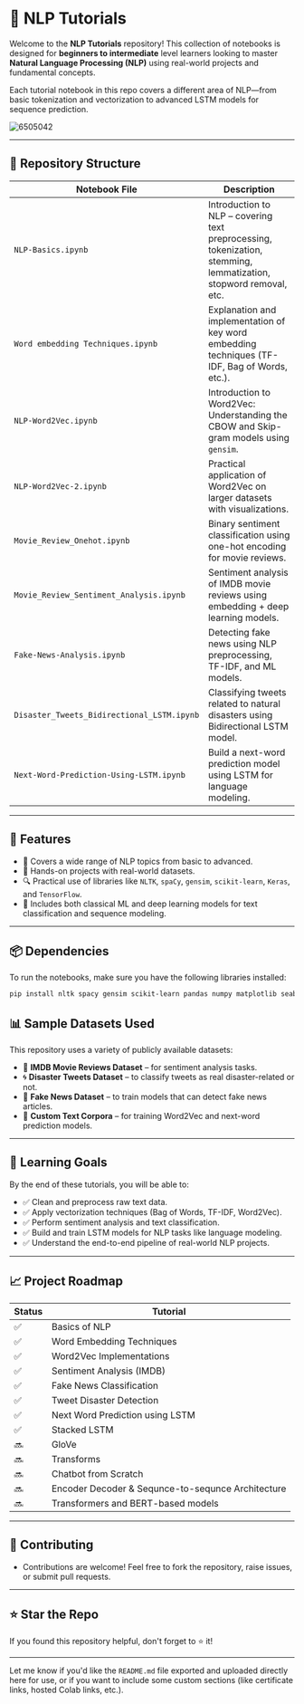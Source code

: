 # 🧠 NLP Tutorials

Welcome to the **NLP Tutorials** repository! This collection of notebooks is designed for **beginners to intermediate** level learners looking to master **Natural Language Processing (NLP)** using real-world projects and fundamental concepts.

Each tutorial notebook in this repo covers a different area of NLP—from basic tokenization and vectorization to advanced LSTM models for sequence prediction.

![6505042](https://github.com/user-attachments/assets/86facc5b-9513-494b-95db-6d5800d2c0b0)

---

## 📂 Repository Structure

| Notebook File | Description |
|---------------|-------------|
| `NLP-Basics.ipynb` | Introduction to NLP – covering text preprocessing, tokenization, stemming, lemmatization, stopword removal, etc. |
| `Word embedding Techniques.ipynb` | Explanation and implementation of key word embedding techniques (TF-IDF, Bag of Words, etc.). |
| `NLP-Word2Vec.ipynb` | Introduction to Word2Vec: Understanding the CBOW and Skip-gram models using `gensim`. |
| `NLP-Word2Vec-2.ipynb` | Practical application of Word2Vec on larger datasets with visualizations. |
| `Movie_Review_Onehot.ipynb` | Binary sentiment classification using one-hot encoding for movie reviews. |
| `Movie_Review_Sentiment_Analysis.ipynb` | Sentiment analysis of IMDB movie reviews using embedding + deep learning models. |
| `Fake-News-Analysis.ipynb` | Detecting fake news using NLP preprocessing, TF-IDF, and ML models. |
| `Disaster_Tweets_Bidirectional_LSTM.ipynb` | Classifying tweets related to natural disasters using Bidirectional LSTM model. |
| `Next-Word-Prediction-Using-LSTM.ipynb` | Build a next-word prediction model using LSTM for language modeling. |

---

## 🚀 Features

- 📘 Covers a wide range of NLP topics from basic to advanced.
- 🧪 Hands-on projects with real-world datasets.
- 🔍 Practical use of libraries like `NLTK`, `spaCy`, `gensim`, `scikit-learn`, `Keras`, and `TensorFlow`.
- 💬 Includes both classical ML and deep learning models for text classification and sequence modeling.

---

## 📦 Dependencies

To run the notebooks, make sure you have the following libraries installed:

```bash
pip install nltk spacy gensim scikit-learn pandas numpy matplotlib seaborn tensorflow keras
```

## 📊 Sample Datasets Used

This repository uses a variety of publicly available datasets:

- 📘 **IMDB Movie Reviews Dataset** – for sentiment analysis tasks.  
- 🌀 **Disaster Tweets Dataset** – to classify tweets as real disaster-related or not.  
- 📰 **Fake News Dataset** – to train models that can detect fake news articles.  
- 🧾 **Custom Text Corpora** – for training Word2Vec and next-word prediction models.

---

## 🧠 Learning Goals

By the end of these tutorials, you will be able to:

- ✅ Clean and preprocess raw text data.
- ✅ Apply vectorization techniques (Bag of Words, TF-IDF, Word2Vec).
- ✅ Perform sentiment analysis and text classification.
- ✅ Build and train LSTM models for NLP tasks like language modeling.
- ✅ Understand the end-to-end pipeline of real-world NLP projects.

---

## 📈 Project Roadmap

| Status | Tutorial |
|--------|----------|
| ✅ | Basics of NLP |
| ✅ | Word Embedding Techniques |
| ✅ | Word2Vec Implementations |
| ✅ | Sentiment Analysis (IMDB) |
| ✅ | Fake News Classification |
| ✅ | Tweet Disaster Detection |
| ✅ | Next Word Prediction using LSTM |
| ✅ | Stacked LSTM  |
| 🔜 | GloVe |
| 🔜 | Transforms |
| 🔜 | Chatbot from Scratch |
| 🔜 | Encoder Decoder & Sequnce-to-sequnce Architecture |
| 🔜 | Transformers and BERT-based models |

---

## 🙌 Contributing
- Contributions are welcome! Feel free to fork the repository, raise issues, or submit pull requests.

--- 

## ⭐ Star the Repo
If you found this repository helpful, don't forget to ⭐ it!

---

Let me know if you'd like the `README.md` file exported and uploaded directly here for use, or if you want to include some custom sections (like certificate links, hosted Colab links, etc.).
